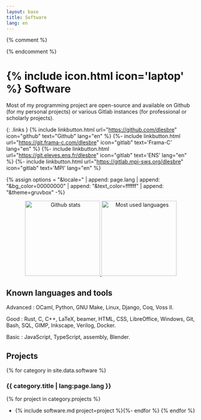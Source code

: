 ```yaml
---
layout: base
title: Software
lang: en
---
```

{% comment %}
<!-- LTeX: language=en-US -->
{% endcomment %}

# {% include icon.html icon='laptop' %} Software

Most of my programming project are open-source and available on Github (for my
personal projects) or various Gitlab instances (for professional or scholarly projects).

{: .links }
{% include linkbutton.html url="https://github.com/dlesbre" icon="github" text="Github" lang="en" %}
{%- include linkbutton.html url="https://git.frama-c.com/dlesbre" icon="gitlab" text='Frama-C' lang="en" %}
{%- include linkbutton.html url="https://git.eleves.ens.fr/dlesbre" icon="gitlab" text='ENS' lang="en" %}
{%- include linkbutton.html url="https://gitlab.mpi-sws.org/dlesbre" icon="gitlab" text='MPI' lang="en" %}

{% assign options = "&locale=" | append: page.lang
                  | append: "&bg_color=00000000"
                  | append: "&text_color=ffffff"
                  | append: "&theme=gruvbox" -%}

<div style="text-align: center;">
  <a href="https://github.com/anuraghazra/github-readme-stats">
    <img height=200 title="Github stats" alt="Github stats" class="dark-transparent"
         src="https://github-readme-stats.vercel.app/api?username=dlesbre&hide_rank=true&show_icons=true&include_all_commits=true{{ options }}" />
  </a>
  <a href="https://github.com/anuraghazra/github-readme-stats">
    <img height=200 title="Most used languages" alt="Most used languages" class="dark-transparent"
         src="https://github-readme-stats.vercel.app/api/top-langs/?username=dlesbre&layout=compact&{{ options }}" />
  </a>
</div>

## Known languages and tools

Advanced
: OCaml, Python, GNU Make, Linux, Django, Coq, Voss II.</dd>

Good
: Rust, C, C++, LaTeX, beamer, HTML, CSS, LibreOffice, Windows, Git, Bash, SQL, GIMP, Inkscape, Verilog, Docker.</dd>

Basic
: JavaScript, TypeScript, assembly, Blender.</dd>

## Projects

{% for category in site.data.software %}
### {{ category.title | lang:page.lang }}

{% for project in category.projects %}
- {% include software.md project=project %}{%- endfor %}
{% endfor %}
